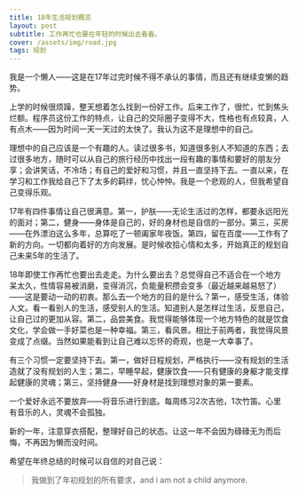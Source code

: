 ```yaml
---
title: 18年生活规划概览
layout: post
subtitle: 工作再忙也要在年轻的时候出去看看。
cover: /assets/img/road.jpg
tags: 规划
---
```


我是一个懒人——这是在17年过完时候不得不承认的事情，而且还有继续变懒的趋势。

上学的时候很烦躁，整天想着怎么找到一份好工作。后来工作了，很忙，忙到焦头烂额。程序员这份工作的特点，让自己的交际圈子变得不大，性格也有点较真，人有点木——因为时间一天一天过的太快了。我认为这不是理想中的自己。

理想中的自己应该是一个有趣的人。读过很多书，知道很多别人不知道的东西；去过很多地方，随时可以从自己的旅行经历中找出一段有趣的事情和要好的朋友分享；会讲笑话，不冷场；有自己的爱好和习惯，并且一直坚持下去。一直以来，在学习和工作我给自己下了太多的羁绊，忧心忡忡。我是一个悲观的人，但我希望自己变得乐观。

17年有四件事情让自己很满意。第一，护肤——无论生活过的怎样，都要永远阳光的面对；第二，健身——身体是自己的，好的身材也是自信的一部分。第三，买房——在外漂泊这么多年，总算吃了一顿阖家年夜饭。第四，留在百度——工作有了新的方向。一切都向着好的方向发展。是时候收拾心情和太多，开始真正的规划自己未来5年的生活了。

18年即使工作再忙也要出去走走。为什么要出去？总觉得自己不适合在一个地方呆太久，性情容易被消磨，变得消沉，负能量积攒会变多（最近越来越易怒了）——这是要动一动的初衷。那么去一个地方的目的是什么？第一，感受生活，体验人文。看一看别人的生活，感受别人的生活。知道别人是怎样过生活，反思自己，让自己过的更加从容。第二，品尝美食。我觉得能够体现一个地方特色的就是饮食文化，学会做一手好菜也是一种幸福。第三，看风景。相比于前两者，我觉得风景变成了点缀。当然如果能看到让自己难以忘怀的奇观，也是一大幸事了。

有三个习惯一定要坚持下去。第一，做好日程规划，严格执行——没有规划的生活造就了没有规划的人生；第二，早睡早起，健康饮食——只有健康的身躯才能支撑起健康的灵魂；第三，坚持健身——好身材是找到理想对象的第一要素。

一个爱好永远不要放弃——将音乐进行到底。每周练习2次吉他，1次竹笛。心里有音乐的人，灵魂不会孤独。

新的一年，注意穿衣搭配，整理好自己的状态。让这一年不会因为碌碌无为而后悔，不再因为懒而没时间。

希望在年终总结的时候可以自信的对自己说：

> 我做到了年初规划的所有要求，and i am not a child anymore.


